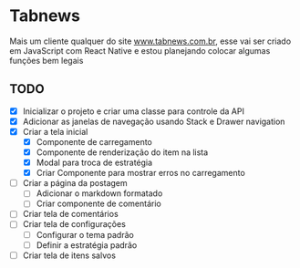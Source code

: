 # Tabnews

Mais um cliente qualquer do site www.tabnews.com.br, esse vai ser criado em
JavaScript com React Native e estou planejando colocar algumas funções bem legais


## TODO

  - [X] Inicializar o projeto e criar uma classe para controle da API
  - [X] Adicionar as janelas de navegação usando Stack e Drawer navigation
  - [X] Criar a tela inicial
    - [X] Componente de carregamento
    - [X] Componente de renderização do item na lista
    - [X] Modal para troca de estratégia
    - [X] Criar Componente para mostrar erros no carregamento
  - [ ] Criar a página da postagem
    - [ ] Adicionar o markdown formatado
    - [ ] Criar componente de comentário
  - [ ] Criar tela de comentários
  - [ ] Criar tela de configurações
    - [ ] Configurar o tema padrão
    - [ ] Definir a estratégia padrão
  - [ ] Criar tela de itens salvos